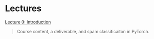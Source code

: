 # Lectures

[Lecture 0: Introduction](Lecture0.md)

> Course content, a deliverable, and spam classificaiton in PyTorch.